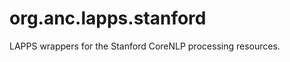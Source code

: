 org.anc.lapps.stanford
======================

LAPPS wrappers for the Stanford CoreNLP processing resources.

